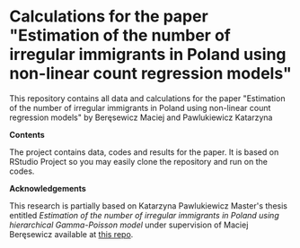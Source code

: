 # Calculations for the paper "Estimation of the number of irregular immigrants in Poland using non-linear count regression models"

This repository contains all data and calculations for the paper "Estimation of the number of irregular immigrants in Poland using non-linear count regression models" by Beręsewicz Maciej and Pawlukiewicz Katarzyna

**Contents**

The project contains data, codes and results for the paper. It is based on RStudio Project so you may easily clone the repository and run on the codes.



**Acknowledgements**

This research is partially based on Katarzyna Pawlukiewicz Master's thesis entitled *Estimation of the number of irregular immigrants in Poland using hierarchical Gamma-Poisson model* under supervision of Maciej Beręsewicz available at [this repo](https://github.com/DepartmentOfStatisticsPUE/prace-dyplomowe/blob/master/magisterskie/2019-pawlukiewicz.pdf).
